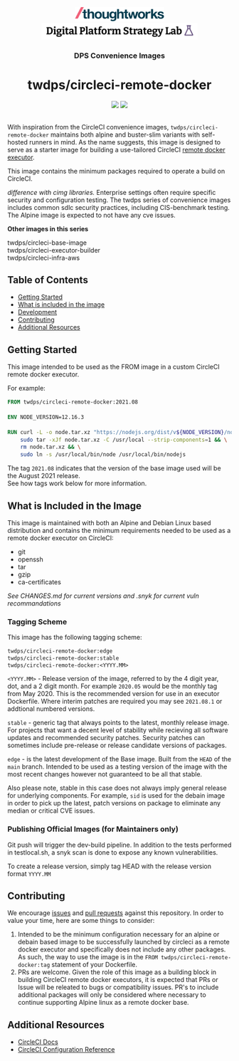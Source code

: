 
<div align="center">
	<p>
		<img alt="Thoughtworks Logo" src="https://raw.githubusercontent.com/ThoughtWorks-DPS/static/master/thoughtworks_flamingo_wave.png?sanitize=true" width=200 />
    <br />
		<img alt="DPS Title" src="https://raw.githubusercontent.com/ThoughtWorks-DPS/static/master/dps_lab_title.png" width=350/>
	</p>
  <h3>DPS Convenience Images</h3>
  <h1>twdps/circleci-remote-docker</h1>
  <a href="https://app.circleci.com/pipelines/github/ThoughtWorks-DPS/circleci-remote-docker"><img src="https://circleci.com/gh/ThoughtWorks-DPS/circleci-remote-docker.svg?style=shield"></a> <a href="https://opensource.org/licenses/MIT"><img src="https://img.shields.io/github/license/ThoughtWorks-DPS/circleci-remote-docker"></a>
</div>
<br />

With inspiration from the CircleCI convenience images, `twdps/circleci-remote-docker` maintains both alpine and buster-slim variants with self-hosted runners in mind. As the name suggests, this image is designed to serve as a starter image for building a use-tailored CircleCI [remote docker executor](https://circleci.com/docs/2.0/custom-images/#section=configuration).  

This image contains the minimum packages required to operate a build on CircleCI.  

_difference with cimg libraries._ Enterprise settings often require specific security and configuration testing. The twdps series of convenience images includes common sdlc security practices, including CIS-benchmark testing. The Alpine image is expected to not have any cve issues.  

**Other images in this series**  

twdps/circleci-base-image  
twdps/circleci-executor-builder  
twdps/circleci-infra-aws  

## Table of Contents

- [Getting Started](#getting-started)  
- [What is included in the image](#what-is-included-in-the-image)
- [Development](#development)
- [Contributing](#contributing)
- [Additional Resources](#additional-resources)

## Getting Started

This image intended to be used as the FROM image in a custom CircleCI remote docker executor.  

For example:

```Dockerfile
FROM twdps/circleci-remote-docker:2021.08  

ENV NODE_VERSION=12.16.3

RUN curl -L -o node.tar.xz "https://nodejs.org/dist/v${NODE_VERSION}/node-v${NODE_VERSION}-linux-x64.tar.xz" && \
	sudo tar -xJf node.tar.xz -C /usr/local --strip-components=1 && \
	rm node.tar.xz && \
	sudo ln -s /usr/local/bin/node /usr/local/bin/nodejs
```

The tag `2021.08` indicates that the version of the base image used will be the August 2021 release.  
See how tags work below for more information.  

## What is Included in the Image

This image is maintained with both an Alpine and Debian Linux based distribution and contains the minimum requirements needed to be used as a remote docker executor on CircleCI:  

- git
- openssh
- tar
- gzip
- ca-certificates

_See CHANGES.md for current versions and .snyk for current vuln recommandations_

### Tagging Scheme

This image has the following tagging scheme:

```
twdps/circleci-remote-docker:edge
twdps/circleci-remote-docker:stable
twdps/circleci-remote-docker:<YYYY.MM>
```

`<YYYY.MM>` - Release version of the image, referred to by the 4 digit year, dot, and a 2 digit month. For example `2020.05` would be the monthly tag from May 2020. This is the recommended version for use in an executor Dockerfile. Where interim patches are required you may see `2021.08.1` or addtional numbered versions.  

`stable` - generic tag that always points to the latest, monthly release image. For projects that want a decent level of stability while recieving all software updates and recommended security patches. Security patches can sometimes include pre-release or release candidate versions of packages.

`edge` - is the latest development of the Base image. Built from the `HEAD` of the `main` branch. Intended to be used as a testing version of the image with the most recent changes however not guaranteed to be all that stable.  

Also please note, stable in this case does not always imply general release for underlying components. For example, `sid` is used for the debain image in order to pick up the latest, patch versions on package to eliminate any median or critical CVE issues.  

### Publishing Official Images (for Maintainers only)

Git push will trigger the dev-build pipeline. In addition to the tests performed in testlocal.sh, a snyk scan is done to expose any known vulnerabilities.  

To create a release version, simply tag HEAD with the release version format `YYYY.MM`  

## Contributing

We encourage [issues](https://github.com/twdps/circleci-remote-docker/issues) and [pull requests](https://github.com/twdps/circleci-remote-docker/pulls) against this repository. In order to value your time, here are some things to consider:

1. Intended to be the minimum configuration necessary for an alpine or debain based image to be successfully launched by circleci as a remote docker executor and specifically does not include any other packages. As such, the way to use the image is in the `FROM twdps/circleci-remote-docker:tag` statement of your Dockerfile.
1. PRs are welcome. Given the role of this image as a building block in building CircleCI remote docker executors, it is expected that PRs or Issue will be releated to bugs or compatibility issues. PR's to include additional packages will only be considered where necessary to continue supporting Alpine linux as a remote docker base.  

## Additional Resources

- [CircleCI Docs](https://circleci.com/docs/)  
- [CircleCI Configuration Reference](https://circleci.com/docs/2.0/configuration-reference/#section=configuration)  
